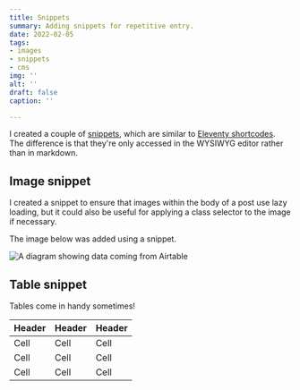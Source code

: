 ```yaml
---
title: Snippets
summary: Adding snippets for repetitive entry.
date: 2022-02-05
tags:
- images
- snippets
- cms
img: ''
alt: ''
draft: false
caption: ''

---
```

I created a couple of [snippets](https://forestry.io/docs/settings/snippets/), which are similar to [Eleventy shortcodes](https://www.11ty.dev/docs/shortcodes/). The difference is that they're only accessed in the WYSIWYG editor rather than in markdown.

## Image snippet

I created a snippet to ensure that images within the body of a post use lazy loading, but it could also be useful for applying a class selector to the image if necessary.

The image below was added using a snippet.

<img src="/img/diagram-airtable.png" alt="A diagram showing data coming from Airtable" loading="lazy">

## Table snippet

Tables come in handy sometimes!

| Header | Header | Header |
| --- | --- | --- |
| Cell | Cell | Cell |
| Cell | Cell | Cell |
| Cell | Cell | Cell |
